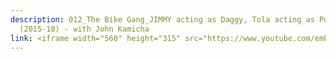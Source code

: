 ```yaml
---
description: 012_The Bike Gang_JIMMY acting as Daggy, Tola acting as Police
  (2015-18) - with John Kamicha
link: <iframe width="560" height="315" src="https://www.youtube.com/embed/wpSF51qxWIE?si=977CUC5Of3vJqbRW" title="YouTube video player" frameborder="0" allow="accelerometer; autoplay; clipboard-write; encrypted-media; gyroscope; picture-in-picture; web-share" referrerpolicy="strict-origin-when-cross-origin" allowfullscreen></iframe>
---
```

